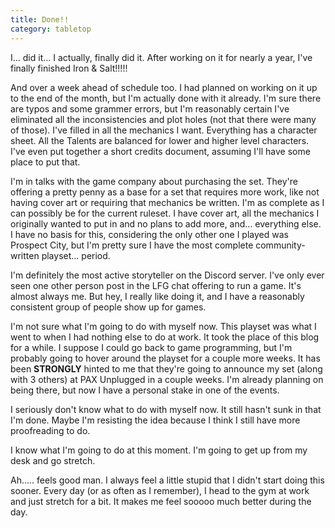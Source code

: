 ```yaml
---
title: Done!!
category: tabletop
---
```

I... did it... I actually, finally did it. After working on it for nearly a year, I've finally finished Iron & Salt!!!!!

And over a week ahead of schedule too. I had planned on working on it up to the end of the month, but I'm actually done with it already. I'm sure there are typos and some grammer errors, but I'm reasonably certain I've eliminated all the inconsistencies and plot holes (not that there were many of those). I've filled in all the mechanics I want. Everything has a character sheet. All the Talents are balanced for lower and higher level characters. I've even put together a short credits document, assuming I'll have some place to put that.

I'm in talks with the game company about purchasing the set. They're offering a pretty penny as a base for a set that requires more work, like not having cover art or requiring that mechanics be written. I'm as complete as I can possibly be for the current ruleset. I have cover art, all the mechanics I originally wanted to put in and no plans to add more, and... everything else. I have no basis for this, considering the only other one I played was Prospect City, but I'm pretty sure I have the most complete community-written playset... period.

I'm definitely the most active storyteller on the Discord server. I've only ever seen one other person post in the LFG chat offering to run a game. It's almost always me. But hey, I really like doing it, and I have a reasonably consistent group of people show up for games.

I'm not sure what I'm going to do with myself now. This playset was what I went to when I had nothing else to do at work. It took the place of this blog for a while. I suppose I could go back to game programming, but I'm probably going to hover around the playset for a couple more weeks. It has been **STRONGLY** hinted to me that they're going to announce my set (along with 3 others) at PAX Unplugged in a couple weeks. I'm already planning on being there, but now I have a personal stake in one of the events.

I seriously don't know what to do with myself now. It still hasn't sunk in that I'm done. Maybe I'm resisting the idea because I think I still have more proofreading to do.

I know what I'm going to do at this moment. I'm going to get up from my desk and go stretch.

Ah..... feels good man. I always feel a little stupid that I didn't start doing this sooner. Every day (or as often as I remember), I head to the gym at work and just stretch for a bit. It makes me feel sooooo much better during the day.
